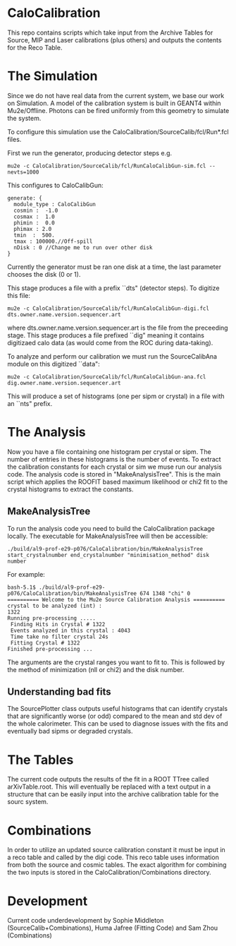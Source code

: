 # CaloCalibration
This repo contains scripts which take input from the Archive Tables for Source, MIP and Laser calibrations (plus others) and outputs the contents for the Reco Table.

# The Simulation

Since we do not have real data from the current system, we base our work on Simulation. A model of the calibration system is built in GEANT4 within Mu2e/Offline. Photons can be fired uniformly from this geometry to simulate the system.

To configure this simulation use the CaloCalibration/SourceCalib/fcl/Run*.fcl files.

First we run the generator, producing detector steps e.g.

```
mu2e -c CaloCalibration/SourceCalib/fcl/RunCaloCalibGun-sim.fcl --nevts=1000

```

This configures to CaloCalibGun:

```
generate: {
  module_type : CaloCalibGun
  cosmin :  -1.0
  cosmax :  1.0
  phimin :  0.0
  phimax : 2.0
  tmin  :  500.
  tmax : 100000.//Off-spill
  nDisk : 0 //Change me to run over other disk
}

```

Currently the generator must be ran one disk at a time, the last parameter chooses the disk (0 or 1).

This stage produces a file with a prefix ``dts" (detector steps). To digitize this file:

```
mu2e -c CaloCalibration/SourceCalib/fcl/RunCaloCalibGun-digi.fcl dts.owner.name.version.sequencer.art

```

where dts.owner.name.version.sequencer.art is the file from the preceeding stage. This stage produces a file prefixed ``dig" meaning it contains digitizaed calo data (as would come from the ROC during data-taking).

To analyze and perform our calibration we must run the SourceCalibAna module on this digitized ``data":

```
mu2e -c CaloCalibration/SourceCalib/fcl/RunCaloCalibGun-ana.fcl dig.owner.name.version.sequencer.art

```

This will produce a set of histograms (one per sipm or crystal) in a file with an ``nts" prefix.

# The Analysis

Now you have a file containing one histogram per crystal or sipm. The number of entries in these histograms is the number of events. To extract the calibration constants for each crystal or sim we muse run our analysis code. The analysis code is stored in "MakeAnalysisTree". This is the main script which applies the ROOFIT based maximum likelihood or chi2 fit to the crystal histograms to extract the constants.

## MakeAnalysisTree

To run the analysis code you need to build the CaloCalibration package locally. The executable for MakeAnalysisTree will then be accessible:

```
./build/al9-prof-e29-p076/CaloCalibration/bin/MakeAnalysisTree start_crystalnumber end_crystalnumber "minimisation_method" disk number
```

For example:

```
bash-5.1$ ./build/al9-prof-e29-p076/CaloCalibration/bin/MakeAnalysisTree 674 1348 "chi" 0
========== Welcome to the Mu2e Source Calibration Analysis ==========
crystal to be analyzed (int) : 
1322
Running pre-processing .....
 Finding Hits in Crystal # 1322
 Events analyzed in this crystal : 4043
 Time take no filter crystal 24s
 Fitting Crystal # 1322
Finished pre-processing ...

```
The arguments are the crystal ranges you want to fit to. This is followed by the method of minimization (nll or chi2) and the disk number.

## Understanding bad fits

The SourcePlotter class outputs useful histograms that can identify crystals that are significantly worse (or odd) compared to the mean and std dev of the whole calorimeter. This can be used to diagnose issues with the fits and eventually bad sipms or degraded crystals.

# The Tables

The current code outputs the results of the fit in a ROOT TTree called arXivTable.root. This will eventually be replaced with a text output in a structure that can be easily input into the archive calibration table for the sourc system.

# Combinations

In order to utilize an updated source calibration constant it must be input in a reco table and called by the digi code. This reco table uses information from both the source and cosmic tables. The exact algorithm for combining the two inputs is stored in the CaloCalibration/Combinations directory.

# Development
Current code underdevelopment by Sophie Middleton (SourceCalib+Combinations), Huma Jafree (Fitting Code) and Sam Zhou (Combinations)

